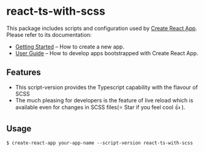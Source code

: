 # react-ts-with-scss

This package includes scripts and configuration used by [Create React App](https://github.com/facebookincubator/create-react-app).<br>
Please refer to its documentation:

* [Getting Started](https://github.com/facebookincubator/create-react-app/blob/master/README.md#getting-started) – How to create a new app.
* [User Guide](https://github.com/facebookincubator/create-react-app/blob/master/packages/react-scripts/template/README.md) – How to develop apps bootstrapped with Create React App.

## Features

* This script-version provides the Typescript capability with the flavour of SCSS
* The much pleasing for developers is the feature of live reload which is available even for changes in SCSS files(:star: Star if you feel cool :thumbsup: ). 

## Usage

```Shell
$ create-react-app your-app-name --script-version react-ts-with-scss
```